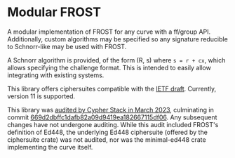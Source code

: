 # Modular FROST

A modular implementation of FROST for any curve with a ff/group API.
Additionally, custom algorithms may be specified so any signature reducible to
Schnorr-like may be used with FROST.

A Schnorr algorithm is provided, of the form (R, s) where `s = r + cx`, which
allows specifying the challenge format. This is intended to easily allow
integrating with existing systems.

This library offers ciphersuites compatible with the
[IETF draft](https://github.com/cfrg/draft-irtf-cfrg-frost). Currently, version
11 is supported.

This library was
[audited by Cypher Stack in March 2023](https://github.com/serai-dex/serai/raw/e1bb2c191b7123fd260d008e31656d090d559d21/audits/Cypher%20Stack%20crypto%20March%202023/Audit.pdf),
culminating in commit
[669d2dbffc1dafb82a09d9419ea182667115df06](https://github.com/serai-dex/serai/tree/669d2dbffc1dafb82a09d9419ea182667115df06).
Any subsequent changes have not undergone auditing. While this audit included
FROST's definition of Ed448, the underlying Ed448 ciphersuite (offered by the
ciphersuite crate) was not audited, nor was the minimal-ed448 crate implementing
the curve itself.
